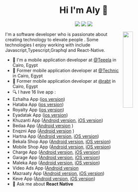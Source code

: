 
<h1 align="center">Hi I'm Aly 👋</h1>
<p align="center">
    <a href="https://twitter.com/aly_faraj"><img src="https://img.shields.io/badge/twitter-%231FA1F1?style=flat&logo=twitter&logoColor=white"/></a>
    <a href="https://www.linkedin.com/in/alyfaraj"><img src="https://img.shields.io/badge/linkedin-%230177B5?style=flat&logo=linkedin&logoColor=white"/></a>
    <a href="https://www.instagram.com/alyfaraj"><img src="https://img.shields.io/badge/instagram-%23E4415F?style=flat&logo=instagram&logoColor=white"/></a>
  </p>
  
  <img src="https://www.codemade.io/wp-content/uploads/2018/04/hire-angularjs-developers-offshore-angularjs-programmers-152343160384kng.png" align="right" width="25%"/>

I'm a software developer who is passionate about creating technology to elevate people . Some technologies I enjoy working with include Javascript,Typescript,Graphql and React-Native.
- 🔭 I'm a mobile application developer at [@Teeela](https://www.teeela.com/enl/) in Cairo, Egypt
- 🔭 Former mobile application developer at [@Technic](https://technic-eg.com) in Cairo, Egypt
-  🔭 Former mobile application developer at [@rabt](https://www.rabt.tech) in Cairo, Egypt 
- 🔍 I have 16 live app :
- Ezhalha App ([ios version](https://apps.apple.com/eg/app/ezhalha-%D8%A7%D8%B2%D9%87%D9%84%D9%87%D8%A7/id1218439781))
- Hataba App ([ios version](https://apps.apple.com/eg/app/hataba/id6447146860))
- Royalty App ([ios version](https://apps.apple.com/sa/app/royalty-رويلتي/id6446704231))
- Eyadatak App ([ios version](https://apps.apple.com/eg/app/eyadatak-عيادتك/id1606927493))
- Khuzanti App ([Android version](https://play.google.com/store/apps/details?id=com.rabtKhuzanati), [iOS version](https://apps.apple.com/us/app/id1575297667))
 - Bedaa App ([Android version](https://play.google.com/store/apps/details?id=com.rabtBedaa) )
  - Enqzni App ([Android version](https://play.google.com/store/apps/details?id=com.rabthelpme) )
   - Hartna App ([Android version](https://play.google.com/store/apps/details?id=com.haretnaa), [iOS version](https://apps.apple.com/app/apple-store/id1547825881#?platform=iphone))
   - Bekala Shop App ([Android version](https://play.google.com/store/apps/details?id=com.rabtbekalashop), [iOS version](https://apps.apple.com/app/apple-store/id1546895933))
   - Mobile Shop App ([Android version](https://play.google.com/store/apps/details?id=com.rabtmobileshop), [iOS version](https://apps.apple.com/app/apple-store/id1546770443))
   - Charge App ([Android version](https://play.google.com/store/apps/details?id=com.rabtcharge), [iOS version](https://apps.apple.com/app/apple-store/id1542962160))
   - Garage App ([Android version](https://play.google.com/store/apps/details?id=com.rabtgarage), [iOS version](https://apps.apple.com/app/apple-store/id1535385757))
   - Maleka App ([Android version](https://play.google.com/store/apps/details?id=com.maleka), [iOS version](https://apps.apple.com/app/apple-store/id1537734107))
   - Video Ads App ([Android version](https://play.google.com/store/apps/details?id=com.rabtVideoAds)
   - Mazraaty App ([Android version](https://play.google.com/store/apps/details?id=com.mazraatyApp), [iOS version](https://apps.apple.com/app/apple-store/id1531569009))
  - Keve App ([Android version](https://play.google.com/store/apps/details?id=com.keve), [iOS version](https://apps.apple.com/app/apple-store/id1522846596))
- 💬 Ask me about **React Native**
